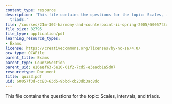 ```yaml
---
content_type: resource
description: 'This file contains the questions for the topic: Scales, intervals, and
  triads.'
file: /courses/21m-302-harmony-and-counterpoint-ii-spring-2005/60057f3dcc8363d59bbdcb23db3ac8dc_quiz3.pdf
file_size: 82795
file_type: application/pdf
learning_resource_types:
- Exams
license: https://creativecommons.org/licenses/by-nc-sa/4.0/
ocw_type: OCWFile
parent_title: Exams
parent_type: CourseSection
parent_uid: e16aef63-5e10-01f2-7cd5-e3eacb1a5d07
resourcetype: Document
title: quiz3.pdf
uid: 60057f3d-cc83-63d5-9bbd-cb23db3ac8dc
---
```

This file contains the questions for the topic: Scales, intervals, and triads.
